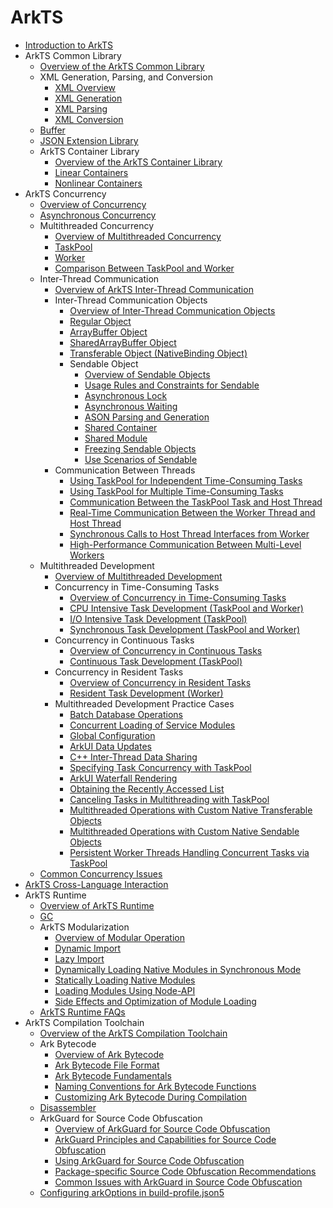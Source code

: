 # ArkTS

- [Introduction to ArkTS](arkts-overview.md)
- ArkTS Common Library<!--arkts-utils-->
    - [Overview of the ArkTS Common Library](arkts-utils-overview.md)
    - XML Generation, Parsing, and Conversion<!--xml-generation-parsing-conversion-->
        - [XML Overview](xml-overview.md)
        - [XML Generation](xml-generation.md)
        - [XML Parsing](xml-parsing.md)
        - [XML Conversion](xml-conversion.md)
    - [Buffer](buffer.md)
    - [JSON Extension Library](arkts-json.md)
    - ArkTS Container Library<!--containers-->
        - [Overview of the ArkTS Container Library](container-overview.md)
        - [Linear Containers](linear-container.md)
        - [Nonlinear Containers](nonlinear-container.md)
- ArkTS Concurrency<!--arkts-concurrency-->
    - [Overview of Concurrency](concurrency-overview.md)
    - [Asynchronous Concurrency](async-concurrency-overview.md)
    - Multithreaded Concurrency<!--multithread-concurrency-->
        - [Overview of Multithreaded Concurrency](multi-thread-concurrency-overview.md)
        - [TaskPool](taskpool-introduction.md)
        - [Worker](worker-introduction.md)
        - [Comparison Between TaskPool and Worker](taskpool-vs-worker.md)
    - Inter-Thread Communication<!--interthead-communication-->
        - [Overview of ArkTS Inter-Thread Communication](interthread-communication-overview.md)
        - Inter-Thread Communication Objects<!--interthead-communication-object-->
            - [Overview of Inter-Thread Communication Objects](serializable-overview.md)
            - [Regular Object](normal-object.md)
            - [ArrayBuffer Object](arraybuffer-object.md)
            - [SharedArrayBuffer Object](shared-arraybuffer-object.md)
            - [Transferable Object (NativeBinding Object)](transferabled-object.md)
            - Sendable Object<!--sendable-object-->
                - [Overview of Sendable Objects](arkts-sendable.md)
                - [Usage Rules and Constraints for Sendable](sendable-constraints.md)
                - [Asynchronous Lock](arkts-async-lock-introduction.md)
                - [Asynchronous Waiting](arkts-condition-variable-introduction.md)
                - [ASON Parsing and Generation](ason-parsing-generation.md)
                - [Shared Container](arkts-collections-introduction.md)
                - [Shared Module](arkts-sendable-module.md)
                - [Freezing Sendable Objects](sendable-freeze.md)
                - [Use Scenarios of Sendable](sendable-guide.md)
        - Communication Between Threads<!--interthead-communication-guide-->
            - [Using TaskPool for Independent Time-Consuming Tasks](independent-time-consuming-task.md)
            - [Using TaskPool for Multiple Time-Consuming Tasks](multi-time-consuming-tasks.md)
            - [Communication Between the TaskPool Task and Host Thread](taskpool-communicates-with-mainthread.md)
            - [Real-Time Communication Between the Worker Thread and Host Thread](worker-communicates-with-mainthread.md)
            - [Synchronous Calls to Host Thread Interfaces from Worker](worker-invoke-mainthread-interface.md)
            - [High-Performance Communication Between Multi-Level Workers](worker-postMessage-sendable.md)
    - Multithreaded Development<!--multithread-develop-guide-->
        - [Overview of Multithreaded Development](multithread-develop-overview.md)
        - Concurrency in Time-Consuming Tasks<!--time-consuming-task-->
            - [Overview of Concurrency in Time-Consuming Tasks](time-consuming-task-overview.md)
            - [CPU Intensive Task Development (TaskPool and Worker)](cpu-intensive-task-development.md)
            - [I/O Intensive Task Development (TaskPool)](io-intensive-task-development.md)
            - [Synchronous Task Development (TaskPool and Worker)](sync-task-development.md)
        - Concurrency in Continuous Tasks<!--long-time-task-->
            - [Overview of Concurrency in Continuous Tasks](long-time-task-overview.md)
            - [Continuous Task Development (TaskPool)](long-time-task-guide.md)
        - Concurrency in Resident Tasks<!--resident-task-->
            - [Overview of Concurrency in Resident Tasks](resident-task-overview.md)
            - [Resident Task Development (Worker)](resident-task-guide.md)
        - Multithreaded Development Practice Cases<!--multithread-develop-case-->
            - [Batch Database Operations](batch-database-operations-guide.md)
            - [Concurrent Loading of Service Modules](concurrent-loading-modules-guide.md)
            - [Global Configuration](global-configuration-guide.md)
            - [ArkUI Data Updates](makeobserved-sendable.md)
            - [C++ Inter-Thread Data Sharing](native-interthread-shared.md)
            - [Specifying Task Concurrency with TaskPool](taskpool-async-task-guide.md)
            - [ArkUI Waterfall Rendering](taskpool-waterflow.md)
            - [Obtaining the Recently Accessed List](sendablelrucache-recent-list.md)
            - [Canceling Tasks in Multithreading with TaskPool](multi-thread-cancel-task.md)
            - [Multithreaded Operations with Custom Native Transferable Objects](napi-coerce-to-native-binding-object.md)
            - [Multithreaded Operations with Custom Native Sendable Objects](napi-define-sendable-object.md)
            - [Persistent Worker Threads Handling Concurrent Tasks via TaskPool](worker-and-taskpool.md)
    - [Common Concurrency Issues](concurrency-faq.md)
- [ArkTS Cross-Language Interaction](arkts-cross-language-interaction.md)
- ArkTS Runtime<!--arkts-runtime-->
    - [Overview of ArkTS Runtime](arkts-runtime-overview.md)
    - [GC](gc-introduction.md)
    - ArkTS Modularization<!--arkts-runtime-module-->
        - [Overview of Modular Operation](module-principle.md)
        - [Dynamic Import](arkts-dynamic-import.md)
        - [Lazy Import](arkts-lazy-import.md)
        - [Dynamically Loading Native Modules in Synchronous Mode](js-apis-load-native-module.md)
        - [Statically Loading Native Modules](arkts-import-native-module.md)
        - [Loading Modules Using Node-API](load-module-base-nodeapi.md)
        - [Side Effects and Optimization of Module Loading](arkts-module-side-effects.md)
    - [ArkTS Runtime FAQs](arkts-runtime-faq.md)
- ArkTS Compilation Toolchain<!--arkts-compilation-tool-chain-->
    - [Overview of the ArkTS Compilation Toolchain](compilation-tool-chain-overview.md)
    - Ark Bytecode<!--arkts-bytecode-->
        - [Overview of Ark Bytecode](arkts-bytecode-overview.md)
        - [Ark Bytecode File Format](arkts-bytecode-file-format.md)
        - [Ark Bytecode Fundamentals](arkts-bytecode-fundamentals.md)
        - [Naming Conventions for Ark Bytecode Functions](arkts-bytecode-function-name.md)
        - [Customizing Ark Bytecode During Compilation](customize-bytecode-during-compilation.md)
    - [Disassembler](tool-disassembler.md)
    - ArkGuard for Source Code Obfuscation<!--arkts-arkguard-->
        - [Overview of ArkGuard for Source Code Obfuscation](source-obfuscation-overview.md)
        - [ArkGuard Principles and Capabilities for Source Code Obfuscation](source-obfuscation.md)
        - [Using ArkGuard for Source Code Obfuscation](source-obfuscation-guide.md)
        - [Package-specific Source Code Obfuscation Recommendations](source-obfuscation-practice.md)
        - [Common Issues with ArkGuard in Source Code Obfuscation](source-obfuscation-questions.md)
    - [Configuring arkOptions in build-profile.json5](arkoptions-guide.md)


